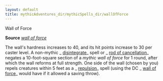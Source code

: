 ```yaml
---
layout: default
title: mythicAdventures_dir/mythicSpells_dir/wallOfForce
---
```

Wall of Force

**Source** [_wall of force_](../spells_dir/wallOfForce#_wall-of-force)

The wall's hardness increases to 40, and its hit points increase to 30 per caster level. A non-mythic _ [disintegrate](../spells_dir/disintegrate#_disintegrate)_ spell or _ [rod of cancellation](../magicItems_dir/rods#_rod-of-cancellation)_ negates a 10-foot-square section of a _mythic wall of force_ for 1 round, after which the wall reforms at full strength. One side of the wall (chosen by you) repels creatures within 5 feet as a _ [repulsion](../spells_dir/repulsion#_repulsion)_ spell (using the DC _ [wall of force](../spells_dir/wallOfForce#_wall-of-force)_ would have if it allowed a saving throw).

